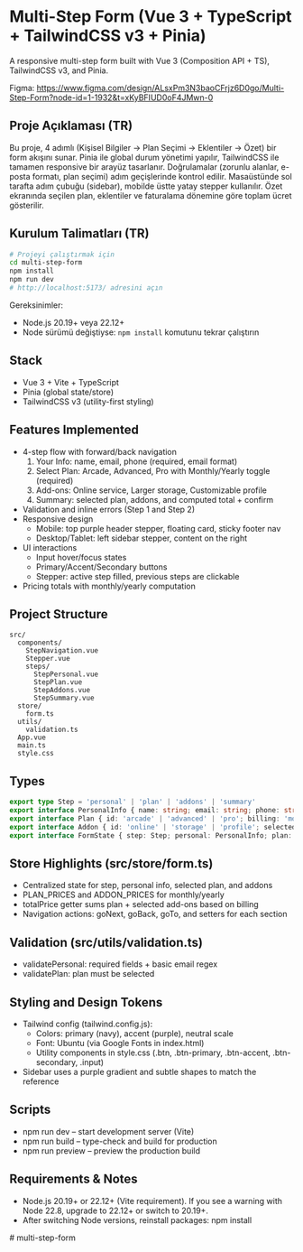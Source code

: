 # Multi-Step Form (Vue 3 + TypeScript + TailwindCSS v3 + Pinia)

A responsive multi-step form built with Vue 3 (Composition API + TS), TailwindCSS v3, and Pinia. 

Figma: https://www.figma.com/design/ALsxPm3N3baoCFrjz6D0go/Multi-Step-Form?node-id=1-1932&t=xKyBFIUD0oF4JMwn-0

## Proje Açıklaması (TR)
Bu proje, 4 adımlı (Kişisel Bilgiler → Plan Seçimi → Eklentiler → Özet) bir form akışını sunar. Pinia ile global durum yönetimi yapılır, TailwindCSS ile tamamen responsive bir arayüz tasarlanır. Doğrulamalar (zorunlu alanlar, e-posta formatı, plan seçimi) adım geçişlerinde kontrol edilir. Masaüstünde sol tarafta adım çubuğu (sidebar), mobilde üstte yatay stepper kullanılır. Özet ekranında seçilen plan, eklentiler ve faturalama dönemine göre toplam ücret gösterilir.

## Kurulum Talimatları (TR)
```bash
# Projeyi çalıştırmak için
cd multi-step-form
npm install
npm run dev
# http://localhost:5173/ adresini açın
```

Gereksinimler:
- Node.js 20.19+ veya 22.12+
- Node sürümü değiştiyse: `npm install` komutunu tekrar çalıştırın

## Stack
- Vue 3 + Vite + TypeScript
- Pinia (global state/store)
- TailwindCSS v3 (utility-first styling)

## Features Implemented
- 4-step flow with forward/back navigation
  1. Your Info: name, email, phone (required, email format)
  2. Select Plan: Arcade, Advanced, Pro with Monthly/Yearly toggle (required)
  3. Add-ons: Online service, Larger storage, Customizable profile
  4. Summary: selected plan, addons, and computed total + confirm
- Validation and inline errors (Step 1 and Step 2)
- Responsive design
  - Mobile: top purple header stepper, floating card, sticky footer nav
  - Desktop/Tablet: left sidebar stepper, content on the right
- UI interactions
  - Input hover/focus states
  - Primary/Accent/Secondary buttons
  - Stepper: active step filled, previous steps are clickable
- Pricing totals with monthly/yearly computation

## Project Structure
```
src/
  components/
    StepNavigation.vue
    Stepper.vue
    steps/
      StepPersonal.vue
      StepPlan.vue
      StepAddons.vue
      StepSummary.vue
  store/
    form.ts
  utils/
    validation.ts
  App.vue
  main.ts
  style.css
```

## Types
```ts
export type Step = 'personal' | 'plan' | 'addons' | 'summary'
export interface PersonalInfo { name: string; email: string; phone: string }
export interface Plan { id: 'arcade' | 'advanced' | 'pro'; billing: 'monthly' | 'yearly' }
export interface Addon { id: 'online' | 'storage' | 'profile'; selected: boolean }
export interface FormState { step: Step; personal: PersonalInfo; plan: Plan | null; addons: Addon[] }
```

## Store Highlights (src/store/form.ts)
- Centralized state for step, personal info, selected plan, and addons
- PLAN_PRICES and ADDON_PRICES for monthly/yearly
- totalPrice getter sums plan + selected add-ons based on billing
- Navigation actions: goNext, goBack, goTo, and setters for each section

## Validation (src/utils/validation.ts)
- validatePersonal: required fields + basic email regex
- validatePlan: plan must be selected

## Styling and Design Tokens
- Tailwind config (tailwind.config.js):
  - Colors: primary (navy), accent (purple), neutral scale
  - Font: Ubuntu (via Google Fonts in index.html)
  - Utility components in style.css (.btn, .btn-primary, .btn-accent, .btn-secondary, .input)
- Sidebar uses a purple gradient and subtle shapes to match the reference

## Scripts
- npm run dev – start development server (Vite)
- npm run build – type-check and build for production
- npm run preview – preview the production build

## Requirements & Notes
- Node.js 20.19+ or 22.12+ (Vite requirement). If you see a warning with Node 22.8, upgrade to 22.12+ or switch to 20.19+.
- After switching Node versions, reinstall packages: npm install

#   m u l t i - s t e p - f o r m 
 
 